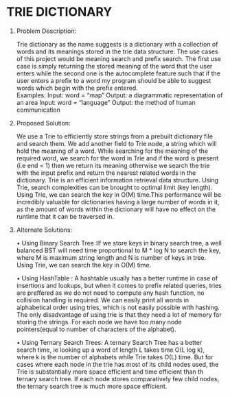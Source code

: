 #        TRIE DICTIONARY 

1. Problem Description:

	Trie dictionary as the name suggests is a dictionary with a collection of words and its meanings stored in the trie data structure. The use cases of this project would be meaning search and prefix search. The first use case is simply returning the stored meaning of the word that the user enters while the second one is the autocomplete feature such that if the user enters a prefix to a word my program should be able to suggest words which begin with the prefix entered. 	
Examples:
	Input: word = “map”
	Output: a diagrammatic representation of an area
  Input: word = “language”
  Output: the method of human communication 
2. Proposed Solution:

	We use a Trie to efficiently store strings from a prebuilt dictionary file and search them. We add another field to Trie node, a string which will hold the meaning of a word. While searching for the meaning of the required word, we search for the word in Trie and if the word is present (i.e end = 1) then we return its meaning otherwise we search the trie with the input prefix and return the nearest related words in the dictionary.
	Trie is an efficient information retrieval data structure. Using Trie, search complexities can be brought to optimal limit (key length). Using Trie, we can search the key in O(M) time.This performance will be incredibly valuable for dictionaries having a large number of  words in it, as the amount of words within the dictionary will have no effect on the runtime that it can be traversed in.

3. Alternate Solutions:

    • Using Binary Search Tree :If we store keys in binary search tree, a well balanced BST will need time proportional to M * log N to search the key, where M is maximum string length and N is number of keys in tree. Using Trie, we can search the key in O(M) time.
 
    • Using HashTable : A hashtable usually has a better runtime in case of insertions and lookups, but when it comes to prefix related queries, tries are preffered as we do not need to compute any hash function, no collision handling is required. We can easily print all words in alphabetical order using tries, which is not easily possible with hashing. The only disadvantage of using trie is that they need a lot of memory for storing the strings. For each node we have too many node pointers(equal to number of characters of the alphabet).

    • Using Ternary Search Trees: A ternary Search Tree has a better search time, ie looking up a word of length L takes time O(L log k), where k is the number of alphabets while Trie takes O(L) time.
	But for cases where each node in the trie has most of its child nodes used, the Trie is 	substantially more space efficient and time efficient than th ternary search tree. If each node 	stores comparatively few child nodes, the ternary search tree is much more space efficient.
